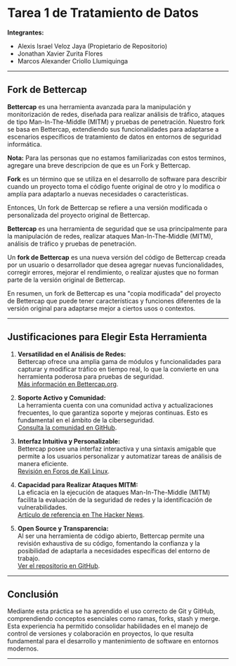 # Tarea 1 de Tratamiento de Datos

**Integrantes:**  
- Alexis Israel Veloz Jaya (Propietario de Repositorio)  
- Jonathan Xavier Zurita Flores
- Marcos Alexander Criollo Llumiquinga 

---

## Fork de Bettercap

**Bettercap** es una herramienta avanzada para la manipulación y monitorización de redes, diseñada para realizar análisis de tráfico, ataques de tipo Man-In-The-Middle (MITM) y pruebas de penetración. Nuestro fork se basa en Bettercap, extendiendo sus funcionalidades para adaptarse a escenarios específicos de tratamiento de datos en entornos de seguridad informática.

**Nota:** Para las personas que no estamos familiarizadas con estos terminos, agregare una breve descripcion de que es un Fork y Bettercap.

**Fork** es un término que se utiliza en el desarrollo de software para describir cuando un proyecto toma el código fuente original de otro y lo modifica o amplía para adaptarlo a nuevas necesidades o características.

Entonces, Un fork de Bettercap se refiere a una versión modificada o personalizada del proyecto original de Bettercap. 

**Bettercap** es una herramienta de seguridad que se usa principalmente para la manipulación de redes, realizar ataques Man-In-The-Middle (MITM), análisis de tráfico y pruebas de penetración.

Un **fork de Bettercap** es una nueva versión del código de Bettercap creada por un usuario o desarrollador que desea agregar nuevas funcionalidades, corregir errores, mejorar el rendimiento, o realizar ajustes que no forman parte de la versión original de Bettercap.

En resumen, un fork de Bettercap es una "copia modificada" del proyecto de Bettercap que puede tener características y funciones diferentes de la versión original para adaptarse mejor a ciertos usos o contextos.


---

## Justificaciones para Elegir Esta Herramienta

1. **Versatilidad en el Análisis de Redes:**  
   Bettercap ofrece una amplia gama de módulos y funcionalidades para capturar y modificar tráfico en tiempo real, lo que la convierte en una herramienta poderosa para pruebas de seguridad.  
   [Más información en Bettercap.org](https://www.bettercap.org/).

2. **Soporte Activo y Comunidad:**  
   La herramienta cuenta con una comunidad activa y actualizaciones frecuentes, lo que garantiza soporte y mejoras continuas. Esto es fundamental en el ámbito de la ciberseguridad.  
   [Consulta la comunidad en GitHub](https://github.com/bettercap/bettercap).

3. **Interfaz Intuitiva y Personalizable:**  
   Bettercap posee una interfaz interactiva y una sintaxis amigable que permite a los usuarios personalizar y automatizar tareas de análisis de manera eficiente.  
   [Revisión en Foros de Kali Linux](https://forums.kali.org/).

4. **Capacidad para Realizar Ataques MITM:**  
   La eficacia en la ejecución de ataques Man-In-The-Middle (MITM) facilita la evaluación de la seguridad de redes y la identificación de vulnerabilidades.  
   [Artículo de referencia en The Hacker News](https://thehackernews.com/).

5. **Open Source y Transparencia:**  
   Al ser una herramienta de código abierto, Bettercap permite una revisión exhaustiva de su código, fomentando la confianza y la posibilidad de adaptarla a necesidades específicas del entorno de trabajo.  
   [Ver el repositorio en GitHub](https://github.com/bettercap/bettercap).

---
## Conclusión

Mediante esta práctica se ha aprendido el uso correcto de Git y GitHub, comprendiendo conceptos esenciales como ramas, forks, stash y merge. Esta experiencia ha permitido consolidar habilidades en el manejo de control de versiones y colaboración en proyectos, lo que resulta fundamental para el desarrollo y mantenimiento de software en entornos modernos.

---



